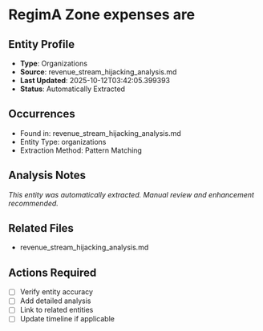 # RegimA Zone expenses are

## Entity Profile
- **Type**: Organizations
- **Source**: revenue_stream_hijacking_analysis.md
- **Last Updated**: 2025-10-12T03:42:05.399393
- **Status**: Automatically Extracted

## Occurrences
- Found in: revenue_stream_hijacking_analysis.md
- Entity Type: organizations
- Extraction Method: Pattern Matching

## Analysis Notes
*This entity was automatically extracted. Manual review and enhancement recommended.*

## Related Files
- revenue_stream_hijacking_analysis.md

## Actions Required
- [ ] Verify entity accuracy
- [ ] Add detailed analysis
- [ ] Link to related entities
- [ ] Update timeline if applicable

